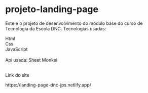 # projeto-landing-page
<p>Este é o projeto de desenvolvimento do módulo base do curso de Tecnologia da Escola DNC.
Tecnologias usadas:</p>
Html<br>
Css<br>
JavaScript<br><br>
Api usada:
Sheet Monkei<br><br>

<p>Link do site</p>
https://landing-page-dnc-jps.netlify.app/
